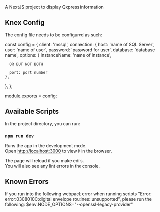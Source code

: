 A NextJS project to display Qxpress information

## Knex Config

The config file needs to be configured as such:

const config = {
client: 'mssql',
connection: {
host: 'name of SQL Server',
user: 'name of user',
password: 'password for user',
database: 'database name',
options: {
instanceName: 'name of instance',

      OR BUT NOT BOTH

      port: port number
    },

},
};

module.exports = config;

## Available Scripts

In the project directory, you can run:

### `npm run dev`

Runs the app in the development mode.<br />
Open [http://localhost:3000](http://localhost:3000) to view it in the browser.

The page will reload if you make edits.<br />
You will also see any lint errors in the console.

## Known Errors

If you run into the following webpack error when running scripts "Error: error:0308010C:digital envelope routines::unsupported", please run the following:
$env:NODE_OPTIONS="--openssl-legacy-provider"
